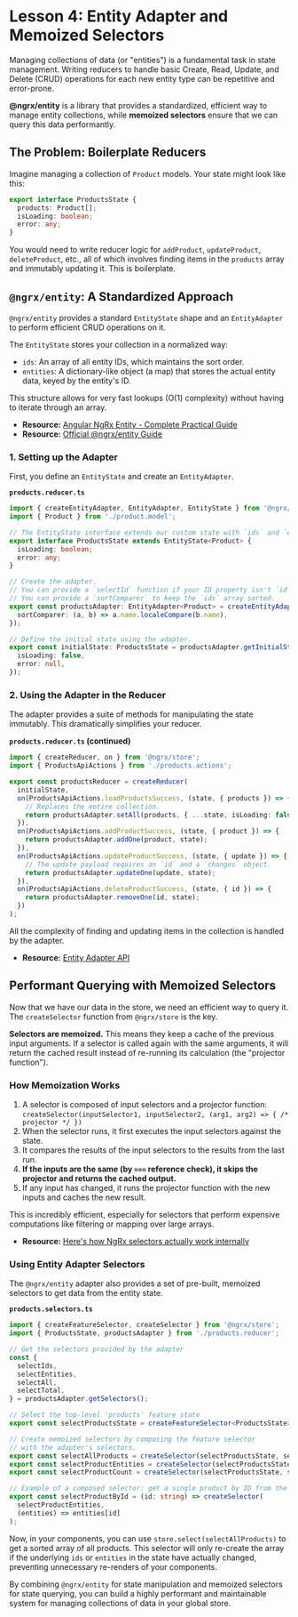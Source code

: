 # Lesson 4: Entity Adapter and Memoized Selectors

Managing collections of data (or "entities") is a fundamental task in state management. Writing reducers to handle basic Create, Read, Update, and Delete (CRUD) operations for each new entity type can be repetitive and error-prone.

**@ngrx/entity** is a library that provides a standardized, efficient way to manage entity collections, while **memoized selectors** ensure that we can query this data performantly.

## The Problem: Boilerplate Reducers

Imagine managing a collection of `Product` models. Your state might look like this:

```typescript
export interface ProductsState {
  products: Product[];
  isLoading: boolean;
  error: any;
}
```

You would need to write reducer logic for `addProduct`, `updateProduct`, `deleteProduct`, etc., all of which involves finding items in the `products` array and immutably updating it. This is boilerplate.

## `@ngrx/entity`: A Standardized Approach

`@ngrx/entity` provides a standard `EntityState` shape and an `EntityAdapter` to perform efficient CRUD operations on it.

The `EntityState` stores your collection in a normalized way:
-   `ids`: An array of all entity IDs, which maintains the sort order.
-   `entities`: A dictionary-like object (a map) that stores the actual entity data, keyed by the entity's ID.

This structure allows for very fast lookups (O(1) complexity) without having to iterate through an array.

- **Resource:** [Angular NgRx Entity - Complete Practical Guide](https://blog.angular-university.io/ngrx-entity/)
- **Resource:** [Official @ngrx/entity Guide](https://ngrx.io/guide/entity)

### 1. Setting up the Adapter

First, you define an `EntityState` and create an `EntityAdapter`.

**`products.reducer.ts`**
```typescript
import { createEntityAdapter, EntityAdapter, EntityState } from '@ngrx/entity';
import { Product } from './product.model';

// The EntityState interface extends our custom state with `ids` and `entities`.
export interface ProductsState extends EntityState<Product> {
  isLoading: boolean;
  error: any;
}

// Create the adapter.
// You can provide a `selectId` function if your ID property isn't `id`.
// You can provide a `sortComparer` to keep the `ids` array sorted.
export const productsAdapter: EntityAdapter<Product> = createEntityAdapter<Product>({
  sortComparer: (a, b) => a.name.localeCompare(b.name),
});

// Define the initial state using the adapter.
export const initialState: ProductsState = productsAdapter.getInitialState({
  isLoading: false,
  error: null,
});
```

### 2. Using the Adapter in the Reducer

The adapter provides a suite of methods for manipulating the state immutably. This dramatically simplifies your reducer.

**`products.reducer.ts` (continued)**
```typescript
import { createReducer, on } from '@ngrx/store';
import { ProductsApiActions } from './products.actions';

export const productsReducer = createReducer(
  initialState,
  on(ProductsApiActions.loadProductsSuccess, (state, { products }) => {
    // Replaces the entire collection.
    return productsAdapter.setAll(products, { ...state, isLoading: false });
  }),
  on(ProductsApiActions.addProductSuccess, (state, { product }) => {
    return productsAdapter.addOne(product, state);
  }),
  on(ProductsApiActions.updateProductSuccess, (state, { update }) => {
    // The update payload requires an `id` and a `changes` object.
    return productsAdapter.updateOne(update, state);
  }),
  on(ProductsApiActions.deleteProductSuccess, (state, { id }) => {
    return productsAdapter.removeOne(id, state);
  })
);
```
All the complexity of finding and updating items in the collection is handled by the adapter.

- **Resource:** [Entity Adapter API](https://ngrx.io/guide/entity/adapter)

## Performant Querying with Memoized Selectors

Now that we have our data in the store, we need an efficient way to query it. The `createSelector` function from `@ngrx/store` is the key.

**Selectors are memoized.** This means they keep a cache of the previous input arguments. If a selector is called again with the same arguments, it will return the cached result instead of re-running its calculation (the "projector function").

### How Memoization Works

1.  A selector is composed of input selectors and a projector function:
    `createSelector(inputSelector1, inputSelector2, (arg1, arg2) => { /* projector */ })`
2.  When the selector runs, it first executes the input selectors against the state.
3.  It compares the results of the input selectors to the results from the last run.
4.  **If the inputs are the same (by `===` reference check), it skips the projector and returns the cached output.**
5.  If any input has changed, it runs the projector function with the new inputs and caches the new result.

This is incredibly efficient, especially for selectors that perform expensive computations like filtering or mapping over large arrays.

- **Resource:** [Here's how NgRx selectors actually work internally](https://dev.to/davidshortman/heres-how-ngrx-selectors-actually-work-internally-15ml)

### Using Entity Adapter Selectors

The `@ngrx/entity` adapter also provides a set of pre-built, memoized selectors to get data from the entity state.

**`products.selectors.ts`**
```typescript
import { createFeatureSelector, createSelector } from '@ngrx/store';
import { ProductsState, productsAdapter } from './products.reducer';

// Get the selectors provided by the adapter
const {
  selectIds,
  selectEntities,
  selectAll,
  selectTotal,
} = productsAdapter.getSelectors();

// Select the top-level 'products' feature state
export const selectProductsState = createFeatureSelector<ProductsState>('products');

// Create memoized selectors by composing the feature selector
// with the adapter's selectors.
export const selectAllProducts = createSelector(selectProductsState, selectAll);
export const selectProductEntities = createSelector(selectProductsState, selectEntities);
export const selectProductCount = createSelector(selectProductsState, selectTotal);

// Example of a composed selector: get a single product by ID from the route
export const selectProductById = (id: string) => createSelector(
  selectProductEntities,
  (entities) => entities[id]
);
```
Now, in your components, you can use `store.select(selectAllProducts)` to get a sorted array of all products. This selector will only re-create the array if the underlying `ids` or `entities` in the state have actually changed, preventing unnecessary re-renders of your components.

By combining `@ngrx/entity` for state manipulation and memoized selectors for state querying, you can build a highly performant and maintainable system for managing collections of data in your global store.